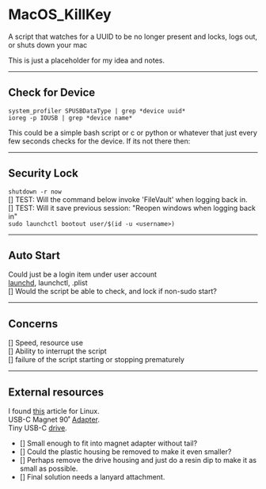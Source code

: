 # MacOS_KillKey
A script that watches for a UUID to be no longer present and locks, logs out, or shuts down your mac

This is just a placeholder for my idea and notes.


---
## Check for Device
`system_profiler SPUSBDataType | grep *device uuid*`  
`ioreg -p IOUSB | grep *device name*`

This could be a simple bash script or c or python or whatever that just every few seconds checks for the device. If its not there then:  

---
## Security Lock
`shutdown -r now`  
[] TEST: Will the command below invoke 'FileVault' when logging back in.  
[] TEST: Will it save previous session: "Reopen windows when logging back in"  
`sudo launchctl bootout user/$(id -u <username>)`  

---
## Auto Start
Could just be a login item under user account  
[launchd](https://stackoverflow.com/questions/6442364/running-script-upon-login-mac/13372744#13372744), launchctl, .plist  
[] Would the script be able to check, and lock if non-sudo start?

---
## Concerns
[] Speed, resource use  
[] Ability to interrupt the script  
[] failure of the script starting or stopping prematurely

---
## External resources

I found [this](https://tech.michaelaltfield.net/2020/01/02/buskill-laptop-kill-cord-dead-man-switch/) article for Linux.  
USB-C Magnet 90˚ [Adapter](https://www.amazon.com/Magnetic--Connector-Quick-Charge/dp/B07MMKZ8XD/ref=sr_1_3?crid=1FY699KGN2YH9&keywords=usb-c+magnetic&qid=1578008301&sprefix=usb-c+mag%2Caps%2C166&sr=8-3).  
Tiny USB-C [drive](https://www.amazon.com/SanDisk-Ultra-Type-C-Flash-SDCZ450-016G-G46/dp/B01BUSMYHC/ref=sxin_3_osp5-33b4c257_cov?ascsubtag=33b4c257-b57e-46cb-9f6d-0f9cfe520b4f&creativeASIN=B01BUSMYHC&crid=3RWB7TZ32FVGK&cv_ct_cx=usb-c+thumb+drive&cv_ct_id=amzn1.osp.33b4c257-b57e-46cb-9f6d-0f9cfe520b4f&cv_ct_pg=search&cv_ct_wn=osp-search&keywords=usb-c+thumb+drive&linkCode=oas&pd_rd_i=B01BUSMYHC&pd_rd_r=26cb7ef2-d6ff-484d-b2bf-28d7cf58c2ca&pd_rd_w=kYWcI&pd_rd_wg=0aPu5&pf_rd_p=eb3e5cda-5ec9-4d94-919d-310a5d641b8b&pf_rd_r=RCBWS4SD3EKSKD4KJ7XZ&qid=1578008333&sprefix=usb-c+thumb%2Caps%2C164&tag=androidcentralosp-20).  

 - [] Small enough to fit into magnet adapter without tail?
 - [] Could the plastic housing be removed to make it even smaller?
 - [] Perhaps remove the drive housing and just do a resin dip to make it as small as possible.
 - [] Final solution needs a lanyard attachment.